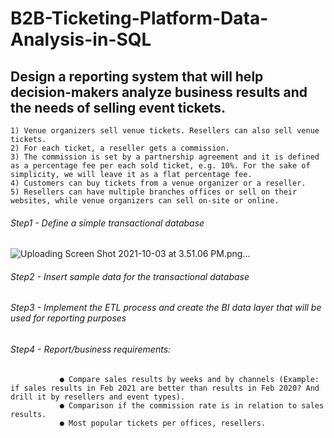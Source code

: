 # B2B-Ticketing-Platform-Data-Analysis-in-SQL

## Design a reporting system that will help decision-makers analyze business results and the needs of selling event tickets.

    1) Venue organizers sell venue tickets. Resellers can also sell venue tickets.
    2) For each ticket, a reseller gets a commission.
    3) The commission is set by a partnership agreement and it is defined as a percentage fee per each sold ticket, e.g. 10%. For the sake of simplicity, we will leave it as a flat percentage fee.
    4) Customers can buy tickets from a venue organizer or a reseller.
    5) Resellers can have multiple branches offices or sell on their websites, while venue organizers can sell on-site or online.

###### Step1 - Define a simple transactional database
![Uploading Screen Shot 2021-10-03 at 3.51.06 PM.png…](https://user-images.githubusercontent.com/72532551/135745264-2747dc25-886f-4e68-bc96-0357f7e663b1.png)

###### Step2 - Insert sample data for the transactional database

###### Step3 - Implement the ETL process and create the BI data layer that will be used for reporting purposes

###### Step4 - Report/business requirements:
               ● Compare sales results by weeks and by channels (Example: if sales results in Feb 2021 are better than results in Feb 2020? And drill it by resellers and event types).
               ● Comparison if the commission rate is in relation to sales results.
               ● Most popular tickets per offices, resellers.
